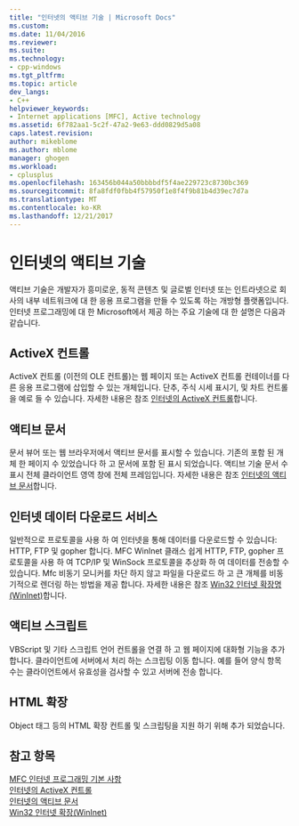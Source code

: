 ```yaml
---
title: "인터넷의 액티브 기술 | Microsoft Docs"
ms.custom: 
ms.date: 11/04/2016
ms.reviewer: 
ms.suite: 
ms.technology:
- cpp-windows
ms.tgt_pltfrm: 
ms.topic: article
dev_langs:
- C++
helpviewer_keywords:
- Internet applications [MFC], Active technology
ms.assetid: 6f782aa1-5c2f-47a2-9e63-ddd0829d5a08
caps.latest.revision: 
author: mikeblome
ms.author: mblome
manager: ghogen
ms.workload:
- cplusplus
ms.openlocfilehash: 163456b044a50bbbbdf5f4ae229723c8730bc369
ms.sourcegitcommit: 8fa8fdf0fbb4f57950f1e8f4f9b81b4d39ec7d7a
ms.translationtype: MT
ms.contentlocale: ko-KR
ms.lasthandoff: 12/21/2017
---
```

# <a name="active-technology-on-the-internet"></a>인터넷의 액티브 기술
액티브 기술은 개발자가 흥미로운, 동적 콘텐츠 및 글로벌 인터넷 또는 인트라넷으로 회사의 내부 네트워크에 대 한 응용 프로그램을 만들 수 있도록 하는 개방형 플랫폼입니다. 인터넷 프로그래밍에 대 한 Microsoft에서 제공 하는 주요 기술에 대 한 설명은 다음과 같습니다.  
  
## <a name="activex-controls"></a>ActiveX 컨트롤  
 ActiveX 컨트롤 (이전의 OLE 컨트롤)는 웹 페이지 또는 ActiveX 컨트롤 컨테이너를 다른 응용 프로그램에 삽입할 수 있는 개체입니다. 단추, 주식 시세 표시기, 및 차트 컨트롤을 예로 들 수 있습니다. 자세한 내용은 참조 [인터넷의 ActiveX 컨트롤](../mfc/activex-controls-on-the-internet.md)합니다.  
  
## <a name="active-documents"></a>액티브 문서  
 문서 뷰어 또는 웹 브라우저에서 액티브 문서를 표시할 수 있습니다. 기존의 포함 된 개체 한 페이지 수 있었습니다 하 고 문서에 포함 된 표시 되었습니다. 액티브 기술 문서 수 표시 전체 클라이언트 영역 창에 전체 프레임입니다. 자세한 내용은 참조 [인터넷의 액티브 문서](../mfc/active-documents-on-the-internet.md)합니다.  
  
## <a name="internet-data-download-services"></a>인터넷 데이터 다운로드 서비스  
 일반적으로 프로토콜을 사용 하 여 인터넷을 통해 데이터를 다운로드할 수 있습니다: HTTP, FTP 및 gopher 합니다. MFC WinInet 클래스 쉽게 HTTP, FTP, gopher 프로토콜을 사용 하 여 TCP/IP 및 WinSock 프로토콜을 추상화 하 여 데이터를 전송할 수 있습니다. Mfc 비동기 모니커를 차단 하지 않고 파일을 다운로드 하 고 큰 개체를 비동기적으로 렌더링 하는 방법을 제공 합니다. 자세한 내용은 참조 [Win32 인터넷 확장명 (WinInet)](../mfc/win32-internet-extensions-wininet.md)합니다.  
  
## <a name="active-scripts"></a>액티브 스크립트  
 VBScript 및 기타 스크립트 언어 컨트롤을 연결 하 고 웹 페이지에 대화형 기능을 추가 합니다. 클라이언트에 서버에서 처리 하는 스크립팅 이동 합니다. 예를 들어 양식 항목 수는 클라이언트에서 유효성을 검사할 수 있고 서버에 전송 합니다.  
  
## <a name="html-extensions"></a>HTML 확장  
 Object 태그 등의 HTML 확장 컨트롤 및 스크립팅을 지원 하기 위해 추가 되었습니다.  
  
## <a name="see-also"></a>참고 항목  
 [MFC 인터넷 프로그래밍 기본 사항](../mfc/mfc-internet-programming-basics.md)   
 [인터넷의 ActiveX 컨트롤](../mfc/activex-controls-on-the-internet.md)   
 [인터넷의 액티브 문서](../mfc/active-documents-on-the-internet.md)   
 [Win32 인터넷 확장(WinInet)](../mfc/win32-internet-extensions-wininet.md)

